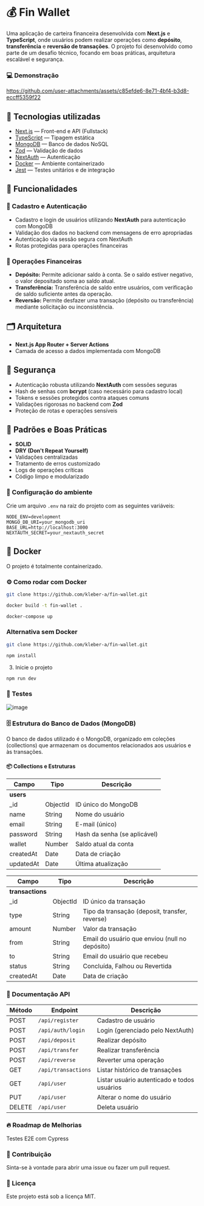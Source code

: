 # 💰 Fin Wallet

Uma aplicação de carteira financeira desenvolvida com **Next.js** e **TypeScript**, onde usuários podem realizar operações como **depósito**, **transferência** e **reversão de transações**. O projeto foi desenvolvido como parte de um desafio técnico, focando em boas práticas, arquitetura escalável e segurança.

### 💻 Demonstração



https://github.com/user-attachments/assets/c85efde6-8e71-4bf4-b3d8-eccff5359f22





## 🚀 Tecnologias utilizadas

- [Next.js](https://nextjs.org/) — Front-end e API (Fullstack)
- [TypeScript](https://www.typescriptlang.org/) — Tipagem estática
- [MongoDB](https://www.mongodb.com/) — Banco de dados NoSQL
- [Zod](https://zod.dev/) — Validação de dados
- [NextAuth](https://next-auth.js.org/) — Autenticação
- [Docker](https://www.docker.com/) — Ambiente containerizado
- [Jest](https://jestjs.io/) — Testes unitários e de integração

## 🎯 Funcionalidades

### 🔑 Cadastro e Autenticação

- Cadastro e login de usuários utilizando **NextAuth** para autenticação com MongoDB
- Validação dos dados no backend com mensagens de erro apropriadas
- Autenticação via sessão segura com NextAuth
- Rotas protegidas para operações financeiras

### 💸 Operações Financeiras

- **Depósito:** Permite adicionar saldo à conta. Se o saldo estiver negativo, o valor depositado soma ao saldo atual.
- **Transferência:** Transferência de saldo entre usuários, com verificação de saldo suficiente antes da operação.
- **Reversão:** Permite desfazer uma transação (depósito ou transferência) mediante solicitação ou inconsistência.

## 🗂️ Arquitetura

- **Next.js App Router + Server Actions**
- Camada de acesso a dados implementada com MongoDB

## 🔐 Segurança

- Autenticação robusta utilizando **NextAuth** com sessões seguras
- Hash de senhas com **bcrypt** (caso necessário para cadastro local)
- Tokens e sessões protegidos contra ataques comuns
- Validações rigorosas no backend com **Zod**
- Proteção de rotas e operações sensíveis

## 🧠 Padrões e Boas Práticas

- **SOLID**
- **DRY (Don't Repeat Yourself)**
- Validações centralizadas
- Tratamento de erros customizado
- Logs de operações críticas
- Código limpo e modularizado

### 🔐 Configuração do ambiente

Crie um arquivo `.env` na raiz do projeto com as seguintes variáveis:

```env
NODE_ENV=development
MONGO_DB_URI=your_mongodb_uri
BASE_URL=http://localhost:3000
NEXTAUTH_SECRET=your_nextauth_secret
```


## 🐳 Docker

O projeto é totalmente containerizado.

### ⚙️ Como rodar com Docker

```bash
git clone https://github.com/kleber-a/fin-wallet.git
```

```bash
docker build -t fin-wallet .
```

```bash
docker-compose up
```

### Alternativa sem Docker

```bash
git clone https://github.com/kleber-a/fin-wallet.git
```

```bash
npm install
```

3. Inicie o projeto

```bash
npm run dev
```

### 🧪 Testes
![image](https://github.com/user-attachments/assets/1287fbca-3b20-4115-8bca-d1f909b3607e)


### 🗄️ Estrutura do Banco de Dados (MongoDB)
O banco de dados utilizado é o MongoDB, organizado em coleções (collections) que armazenam os documentos relacionados aos usuários e às transações.

#### 📦 Collections e Estruturas

| Campo       | Tipo      | Descrição                             |
| ----------- | --------- | ----------------------------------- |
| **users**   |           |                                     |
| _id         | ObjectId  | ID único do MongoDB                  |
| name        | String    | Nome do usuário                     |
| email       | String    | E-mail (único)                     |
| password    | String    | Hash da senha (se aplicável)        |
| wallet     | Number    | Saldo atual da conta                 |
| createdAt   | Date      | Data de criação                     |
| updatedAt   | Date      | Última atualização                  |

| Campo     | Tipo      | Descrição                                |
| --------- | --------- | -------------------------------------- |
| **transactions** |       |                                          |
| _id       | ObjectId  | ID único da transação                    |
| type      | String    | Tipo da transação (deposit, transfer, reverse) |
| amount    | Number    | Valor da transação                       |
| from      | String    | Email do usuário que enviou (null no depósito) |
| to        | String    | Email do usuário que recebeu             |
| status    | String    | Concluída, Falhou ou Revertida          |
| createdAt | Date      | Data de criação                         |


### 📑 Documentação API

| Método | Endpoint             | Descrição                        |
| ------ | -------------------- | -------------------------------- |
| POST   | `/api/register`      | Cadastro de usuário              |
| POST   | `/api/auth/login`    | Login (gerenciado pelo NextAuth) |
| POST   | `/api/deposit`       | Realizar depósito                |
| POST   | `/api/transfer`      | Realizar transferência           |
| POST   | `/api/reverse`       | Reverter uma operação            |
| GET    | `/api/transactions`  | Listar histórico de transações   |
| GET    | `/api/user`          | Listar usuário autenticado e todos usuários   |
| PUT    | `/api/user`          | Alterar o nome do usuário  |
| DELETE  | `/api/user`          | Deleta usuário   |


### 🔥 Roadmap de Melhorias

 Testes E2E com Cypress


### 🤝 Contribuição
Sinta-se à vontade para abrir uma issue ou fazer um pull request.

### 📝 Licença
Este projeto está sob a licença MIT.

